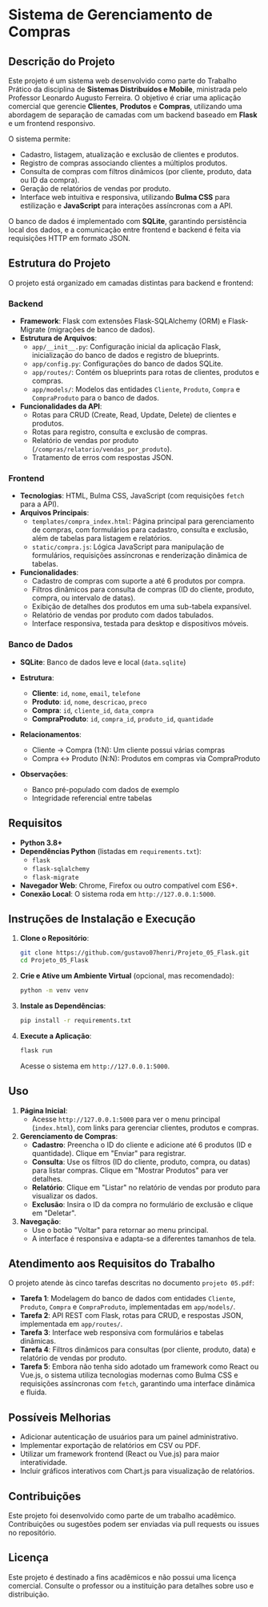 # Sistema de Gerenciamento de Compras

## Descrição do Projeto
Este projeto é um sistema web desenvolvido como parte do Trabalho Prático da disciplina de **Sistemas Distribuídos e Mobile**, ministrada pelo Professor Leonardo Augusto Ferreira. O objetivo é criar uma aplicação comercial que gerencie **Clientes**, **Produtos** e **Compras**, utilizando uma abordagem de separação de camadas com um backend baseado em **Flask** e um frontend responsivo.

O sistema permite:
- Cadastro, listagem, atualização e exclusão de clientes e produtos.
- Registro de compras associando clientes a múltiplos produtos.
- Consulta de compras com filtros dinâmicos (por cliente, produto, data ou ID da compra).
- Geração de relatórios de vendas por produto.
- Interface web intuitiva e responsiva, utilizando **Bulma CSS** para estilização e **JavaScript** para interações assíncronas com a API.

O banco de dados é implementado com **SQLite**, garantindo persistência local dos dados, e a comunicação entre frontend e backend é feita via requisições HTTP em formato JSON.

## Estrutura do Projeto
O projeto está organizado em camadas distintas para backend e frontend:

### Backend
- **Framework**: Flask com extensões Flask-SQLAlchemy (ORM) e Flask-Migrate (migrações de banco de dados).
- **Estrutura de Arquivos**:
  - `app/__init__.py`: Configuração inicial da aplicação Flask, inicialização do banco de dados e registro de blueprints.
  - `app/config.py`: Configurações do banco de dados SQLite.
  - `app/routes/`: Contém os blueprints para rotas de clientes, produtos e compras.
  - `app/models/`: Modelos das entidades `Cliente`, `Produto`, `Compra` e `CompraProduto` para o banco de dados.
- **Funcionalidades da API**:
  - Rotas para CRUD (Create, Read, Update, Delete) de clientes e produtos.
  - Rotas para registro, consulta e exclusão de compras.
  - Relatório de vendas por produto (`/compras/relatorio/vendas_por_produto`).
  - Tratamento de erros com respostas JSON.

### Frontend
- **Tecnologias**: HTML, Bulma CSS, JavaScript (com requisições `fetch` para a API).
- **Arquivos Principais**:
  - `templates/compra_index.html`: Página principal para gerenciamento de compras, com formulários para cadastro, consulta e exclusão, além de tabelas para listagem e relatórios.
  - `static/compra.js`: Lógica JavaScript para manipulação de formulários, requisições assíncronas e renderização dinâmica de tabelas.
- **Funcionalidades**:
  - Cadastro de compras com suporte a até 6 produtos por compra.
  - Filtros dinâmicos para consulta de compras (ID do cliente, produto, compra, ou intervalo de datas).
  - Exibição de detalhes dos produtos em uma sub-tabela expansível.
  - Relatório de vendas por produto com dados tabulados.
  - Interface responsiva, testada para desktop e dispositivos móveis.

### Banco de Dados
- **SQLite**: Banco de dados leve e local (`data.sqlite`)

- **Estrutura**:
  - **Cliente**: `id`, `nome`, `email`, `telefone`
  - **Produto**: `id`, `nome`, `descricao`, `preco`
  - **Compra**: `id`, `cliente_id`, `data_compra`
  - **CompraProduto**: `id`, `compra_id`, `produto_id`, `quantidade`

- **Relacionamentos**:
  - Cliente → Compra (1:N): Um cliente possui várias compras
  - Compra ↔ Produto (N:N): Produtos em compras via CompraProduto

- **Observações**: 
  - Banco pré-populado com dados de exemplo
  - Integridade referencial entre tabelas

## Requisitos
- **Python 3.8+**
- **Dependências Python** (listadas em `requirements.txt`):
  - `flask`
  - `flask-sqlalchemy`
  - `flask-migrate`
- **Navegador Web**: Chrome, Firefox ou outro compatível com ES6+.
- **Conexão Local**: O sistema roda em `http://127.0.0.1:5000`.

## Instruções de Instalação e Execução
1. **Clone o Repositório**:
   ```bash
   git clone https://github.com/gustavo07henri/Projeto_05_Flask.git
   cd Projeto_05_Flask
   ```

2. **Crie e Ative um Ambiente Virtual** (opcional, mas recomendado):
   ```bash
   python -m venv venv
   ```

3. **Instale as Dependências**:
   ```bash
   pip install -r requirements.txt
   ```

4. **Execute a Aplicação**:
   ```bash
   flask run
   ```
   Acesse o sistema em `http://127.0.0.1:5000`.

## Uso
1. **Página Inicial**:
   - Acesse `http://127.0.0.1:5000` para ver o menu principal (`index.html`), com links para gerenciar clientes, produtos e compras.
2. **Gerenciamento de Compras**:
   - **Cadastro**: Preencha o ID do cliente e adicione até 6 produtos (ID e quantidade). Clique em "Enviar" para registrar.
   - **Consulta**: Use os filtros (ID do cliente, produto, compra, ou datas) para listar compras. Clique em "Mostrar Produtos" para ver detalhes.
   - **Relatório**: Clique em "Listar" no relatório de vendas por produto para visualizar os dados.
   - **Exclusão**: Insira o ID da compra no formulário de exclusão e clique em "Deletar".
3. **Navegação**:
   - Use o botão "Voltar" para retornar ao menu principal.
   - A interface é responsiva e adapta-se a diferentes tamanhos de tela.

## Atendimento aos Requisitos do Trabalho
O projeto atende às cinco tarefas descritas no documento `projeto 05.pdf`:

- **Tarefa 1**: Modelagem do banco de dados com entidades `Cliente`, `Produto`, `Compra` e `CompraProduto`, implementadas em `app/models/`.
- **Tarefa 2**: API REST com Flask, rotas para CRUD, e respostas JSON, implementada em `app/routes/`.
- **Tarefa 3**: Interface web responsiva com formulários e tabelas dinâmicas.
- **Tarefa 4**: Filtros dinâmicos para consultas (por cliente, produto, data) e relatório de vendas por produto.
- **Tarefa 5**: Embora não tenha sido adotado um framework como React ou Vue.js, o sistema utiliza tecnologias modernas como Bulma CSS e requisições assíncronas com `fetch`, garantindo uma interface dinâmica e fluida.

## Possíveis Melhorias
- Adicionar autenticação de usuários para um painel administrativo.
- Implementar exportação de relatórios em CSV ou PDF.
- Utilizar um framework frontend (React ou Vue.js) para maior interatividade.
- Incluir gráficos interativos com Chart.js para visualização de relatórios.

## Contribuições
Este projeto foi desenvolvido como parte de um trabalho acadêmico. Contribuições ou sugestões podem ser enviadas via pull requests ou issues no repositório.

## Licença
Este projeto é destinado a fins acadêmicos e não possui uma licença comercial. Consulte o professor ou a instituição para detalhes sobre uso e distribuição.
